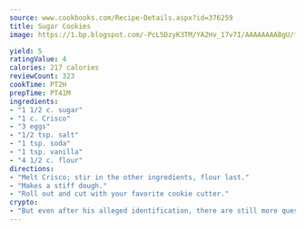 ```yaml
---
source: www.cookbooks.com/Recipe-Details.aspx?id=376259
title: Sugar Cookies
image: https://1.bp.blogspot.com/-PcL5DzyK3TM/YA2Hv_17v7I/AAAAAAAABgU/fyHeesSth_IZW9mL5lk6GxJO8cW8ksrGACLcBGAsYHQ/s320/12.png

yield: 5
ratingValue: 4
calories: 217 calories
reviewCount: 323
cookTime: PT2H
prepTime: PT41M
ingredients:
- "1 1/2 c. sugar"
- "1 c. Crisco"
- "3 eggs"
- "1/2 tsp. salt"
- "1 tsp. soda"
- "1 tsp. vanilla"
- "4 1/2 c. flour"
directions:
- "Melt Crisco; stir in the other ingredients, flour last."
- "Makes a stiff dough."
- "Roll out and cut with your favorite cookie cutter."
crypto:
- "But even after his alleged identification, there are still more questions than answers about the enigmatic creator of Bitcoin."
---
```

